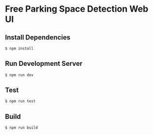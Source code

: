 # Free Parking Space Detection Web UI

## Install Dependencies

```sh
$ npm install
```

## Run Development Server

```sh
$ npm run dev
```

## Test

```sh
$ npm run test
```

## Build

```sh
$ npm run build
```
